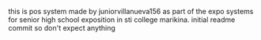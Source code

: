this is pos system made by juniorvillanueva156 as part of the expo systems for senior high school exposition in sti college marikina. initial readme commit so don't expect anything
